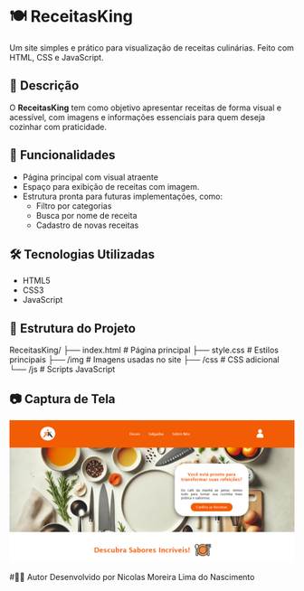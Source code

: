 # 🍽️ ReceitasKing

Um site simples e prático para visualização de receitas culinárias. Feito com HTML, CSS e JavaScript.

## 📌 Descrição

O **ReceitasKing** tem como objetivo apresentar receitas de forma visual e acessível, com imagens e informações essenciais para quem deseja cozinhar com praticidade.

## 🚀 Funcionalidades

- Página principal com visual atraente
- Espaço para exibição de receitas com imagem.
- Estrutura pronta para futuras implementações, como:
  - Filtro por categorias
  - Busca por nome de receita
  - Cadastro de novas receitas

## 🛠️ Tecnologias Utilizadas

- HTML5
- CSS3
- JavaScript

## 📂 Estrutura do Projeto
ReceitasKing/
├── index.html # Página principal
├── style.css # Estilos principais
├── /img # Imagens usadas no site
├── /css # CSS adicional
└── /js # Scripts JavaScript

## 📷 Captura de Tela

![Página inicial do ReceitasKing](pagina-inicial.png)

#👨‍💻 Autor
Desenvolvido por Nicolas Moreira Lima do Nascimento
